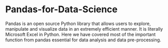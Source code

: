 # Pandas-for-Data-Science
Pandas is an open source Python library that allows users to explore, manipulate and visualize data in an extremely efficient manner. It is literally Microsoft Excel in Python.
Here we have covered most of the important function from pandas essential for data analysis and data pre-processing.
